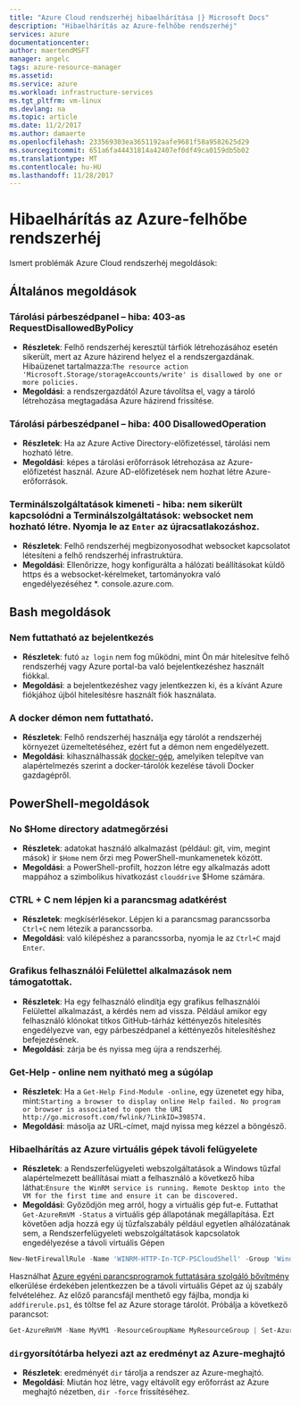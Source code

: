 ```yaml
---
title: "Azure Cloud rendszerhéj hibaelhárítása |} Microsoft Docs"
description: "Hibaelhárítás az Azure-felhőbe rendszerhéj"
services: azure
documentationcenter: 
author: maertendMSFT
manager: angelc
tags: azure-resource-manager
ms.assetid: 
ms.service: azure
ms.workload: infrastructure-services
ms.tgt_pltfrm: vm-linux
ms.devlang: na
ms.topic: article
ms.date: 11/2/2017
ms.author: damaerte
ms.openlocfilehash: 233569303ea3651192aafe9681f58a9582625d29
ms.sourcegitcommit: 651a6fa44431814a42407ef0df49ca0159db5b02
ms.translationtype: MT
ms.contentlocale: hu-HU
ms.lasthandoff: 11/28/2017
---
```

# <a name="troubleshooting-azure-cloud-shell"></a>Hibaelhárítás az Azure-felhőbe rendszerhéj

Ismert problémák Azure Cloud rendszerhéj megoldások:

## <a name="general-resolutions"></a>Általános megoldások

### <a name="storage-dialog---error-403-requestdisallowedbypolicy"></a>Tárolási párbeszédpanel – hiba: 403-as RequestDisallowedByPolicy
- **Részletek**: Felhő rendszerhéj keresztül tárfiók létrehozásához esetén sikerült, mert az Azure házirend helyez el a rendszergazdának. Hibaüzenet tartalmazza:`The resource action 'Microsoft.Storage/storageAccounts/write' is disallowed by one or more policies.`
- **Megoldási**: a rendszergazdától Azure távolítsa el, vagy a tároló létrehozása megtagadása Azure házirend frissítése.

### <a name="storage-dialog---error-400-disallowedoperation"></a>Tárolási párbeszédpanel – hiba: 400 DisallowedOperation
 - **Részletek**: Ha az Azure Active Directory-előfizetéssel, tárolási nem hozható létre.
 - **Megoldási**: képes a tárolási erőforrások létrehozása az Azure-előfizetést használ. Azure AD-előfizetések nem hozhat létre Azure-erőforrások.

### <a name="terminal-output---error-failed-to-connect-terminal-websocket-cannot-be-established-press-enter-to-reconnect"></a>Terminálszolgáltatások kimeneti - hiba: nem sikerült kapcsolódni a Terminálszolgáltatások: websocket nem hozható létre. Nyomja le az `Enter` az újracsatlakozáshoz.
 - **Részletek**: Felhő rendszerhéj megbizonyosodhat websocket kapcsolatot létesíteni a felhő rendszerhéj infrastruktúra.
 - **Megoldási**: Ellenőrizze, hogy konfigurálta a hálózati beállításokat küldő https és a websocket-kérelmeket, tartományokra való engedélyezéséhez *. console.azure.com.

## <a name="bash-resolutions"></a>Bash megoldások

### <a name="cannot-run-az-login"></a>Nem futtatható az bejelentkezés

- **Részletek**: futó `az login` nem fog működni, mint Ön már hitelesítve felhő rendszerhéj vagy Azure portal-ba való bejelentkezéshez használt fiókkal.
- **Megoldási**: a bejelentkezéshez vagy jelentkezzen ki, és a kívánt Azure fiókjához újból hitelesítésre használt fiók használata.

### <a name="cannot-run-the-docker-daemon"></a>A docker démon nem futtatható.

- **Részletek**: Felhő rendszerhéj használja egy tárolót a rendszerhéj környezet üzemeltetéséhez, ezért fut a démon nem engedélyezett.
- **Megoldási**: kihasználhassák [docker-gép](https://docs.docker.com/machine/overview/), amelyiken telepítve van alapértelmezés szerint a docker-tárolók kezelése távoli Docker gazdagépről.

## <a name="powershell-resolutions"></a>PowerShell-megoldások

### <a name="no-home-directory-persistence"></a>No $Home directory adatmegőrzési

- **Részletek**: adatokat használó alkalmazást (például: git, vim, megint mások) ír `$Home` nem őrzi meg PowerShell-munkamenetek között.
- **Megoldási**: a PowerShell-profilt, hozzon létre egy alkalmazás adott mappához a szimbolikus hivatkozást `clouddrive` $Home számára.

### <a name="ctrlc-doesnt-exit-out-of-a-cmdlet-prompt"></a>CTRL + C nem lépjen ki a parancsmag adatkérést

- **Részletek**: megkísérlésekor. Lépjen ki a parancsmag parancssorba `Ctrl+C` nem létezik a parancssorba.
- **Megoldási**: való kilépéshez a parancssorba, nyomja le az `Ctrl+C` majd `Enter`.

### <a name="gui-applications-are-not-supported"></a>Grafikus felhasználói Felülettel alkalmazások nem támogatottak.

- **Részletek**: Ha egy felhasználó elindítja egy grafikus felhasználói Felülettel alkalmazást, a kérdés nem ad vissza. Például amikor egy felhasználó klónokat titkos GitHub-tárház kéttényezős hitelesítés engedélyezve van, egy párbeszédpanel a kéttényezős hitelesítéshez befejezésének.  
- **Megoldási**: zárja be és nyissa meg újra a rendszerhéj.


### <a name="get-help--online-does-not-open-the-help-page"></a>Get-Help - online nem nyitható meg a súgólap

- **Részletek**: Ha a `Get-Help Find-Module -online`, egy üzenetet egy hiba, mint:`Starting a browser to display online Help failed. No program or browser is associated to open the URI http://go.microsoft.com/fwlink/?LinkID=398574.`
- **Megoldási**: másolja az URL-címet, majd nyissa meg kézzel a böngésző.

### <a name="troubleshooting-remote-management-of-azure-vms"></a>Hibaelhárítás az Azure virtuális gépek távoli felügyelete

- **Részletek**: a Rendszerfelügyeleti webszolgáltatások a Windows tűzfal alapértelmezett beállításai miatt a felhasználó a következő hiba láthat:`Ensure the WinRM service is running. Remote Desktop into the VM for the first time and ensure it can be discovered.`
- **Megoldási**: Győződjön meg arról, hogy a virtuális gép fut-e. Futtathat `Get-AzureRmVM -Status` a virtuális gép állapotának megállapítása.  Ezt követően adja hozzá egy új tűzfalszabály például egyetlen alhálózatának sem, a Rendszerfelügyeleti webszolgáltatások kapcsolatok engedélyezése a távoli virtuális Gépen

 ``` Powershell
 New-NetFirewallRule -Name 'WINRM-HTTP-In-TCP-PSCloudShell' -Group 'Windows Remote Management' -Enabled True -Protocol TCP -LocalPort 5985 -Direction Inbound -Action Allow -DisplayName 'Windows Remote Management - PSCloud (HTTP-In)' -Profile Public
 ```
 Használhat [Azure egyéni parancsprogramok futtatására szolgáló bővítmény](https://docs.microsoft.com/azure/virtual-machines/windows/extensions-customscript) elkerülése érdekében jelentkezzen be a távoli virtuális Gépet az új szabály felvételéhez.
 Az előző parancsfájl menthető egy fájlba, mondja ki `addfirerule.ps1`, és töltse fel az Azure storage tárolót.
 Próbálja a következő parancsot:

 ``` Powershell
 Get-AzureRmVM -Name MyVM1 -ResourceGroupName MyResourceGroup | Set-AzureRmVMCustomScriptExtension -VMName MyVM1 -FileUri https://mystorageaccount.blob.core.windows.net/mycontainer/addfirerule.ps1 -Run 'addfirerule.ps1' -Name myextension
 ```

### <a name="dir-caches-the-result-in-azure-drive"></a>`dir`gyorsítótárba helyezi azt az eredményt az Azure-meghajtó

- **Részletek**: eredményét `dir` tárolja a rendszer az Azure-meghajtó.
- **Megoldási**: Miután hoz létre, vagy eltávolít egy erőforrást az Azure meghajtó nézetben, `dir -force` frissítéséhez.
